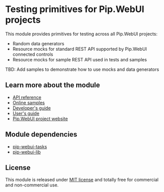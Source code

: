 # Testing primitives for Pip.WebUI projects

This module provides primitives for testing across all Pip.WebUI projects:
* Random data generators
* Resource mocks for standard REST API supported by Pip.WebUI connected controls
* Resource mocks for sample REST API used in tests and samples

TBD: Add samples to demonstrate how to use mocks and data generators

## Learn more about the module

- [API reference](http://webui-api.pipdevs.com/pip-webui-test/index.html)
- [Online samples](http://webui.pipdevs.com/pip-webui-test/index.html)
- [Developer's guide](doc/DevelopersGuide.md)
- [User's guide](doc/UsersGuide.md)
- [Pip.WebUI project website](http://www.pipwebui.org)

## <a name="dependencies"></a>Module dependencies

* <a href="https://github.com/pip-webui/pip-webui-tasks">pip-webui-tasks</a>
* <a href="https://github.com/pip-webui/pip-webui-lib">pip-webui-lib</a>

## <a name="license"></a>License

This module is released under [MIT license](License) and totally free for commercial and non-commercial use.
